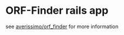 # ORF-Finder rails app

see [averissimo/orf_finder](http://github.com/averissimo/orf_finder) for more information
